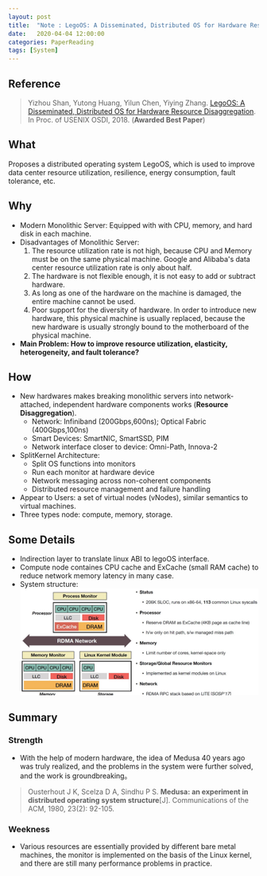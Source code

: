 ```yaml
---
layout: post
title:  "Note : LegoOS: A Disseminated, Distributed OS for Hardware Resource Disaggregation"
date:   2020-04-04 12:00:00
categories: PaperReading
tags: [System]
---
```


## Reference

> Yizhou Shan, Yutong Huang, Yilun Chen, Yiying Zhang. [LegoOS: A Disseminated, Distributed OS for Hardware Resource Disaggregation](https://www.usenix.org/system/files/osdi18-shan.pdf). In Proc. of USENIX OSDI, 2018. (**Awarded Best Paper**)

## What

Proposes a distributed operating system LegoOS, which is used to improve data center resource utilization, resilience, energy consumption, fault tolerance, etc.

<!-- more -->

## Why

* Modern Monolithic Server: Equipped with  with CPU, memory, and hard disk in each machine.
* Disadvantages of Monolithic Server:
    1. The resource utilization rate is not high, because CPU and Memory must be on the same physical machine. Google and Alibaba's data center resource utilization rate is only about half.
    2. The hardware is not flexible enough, it is not easy to add or subtract hardware.
    3. As long as one of the hardware on the machine is damaged, the entire machine cannot be used.
    4. Poor support for the diversity of hardware. In order to introduce new hardware, this physical machine is usually replaced, because the new hardware is usually strongly bound to the motherboard of the physical machine.
* **Main Problem: How to improve resource utilization, elasticity, heterogeneity, and fault tolerance?**

## How

* New hardwares makes breaking monolithic servers into network-attached, independent hardware components works (**Resource Disaggregation**).
    * Network: Infiniband (200Gbps,600ns); Optical Fabric (400Gbps,100ns)
    * Smart Devices: SmartNIC, SmartSSD, PIM
    * Network interface closer to device: Omni-Path, Innova-2
* SplitKernel Architecture:
    * Split OS functions into monitors
    * Run each monitor at hardware device
    * Network messaging across non-coherent components
    * Distributed resource management and failure handling
* Appear to Users: a set of virtual nodes (vNodes), similar semantics to virtual machines.
* Three types node: compute, memory, storage. 

## Some Details

* Indirection layer to translate linux ABI to legoOS interface.
* Compute node containes CPU cache and ExCache (small RAM cache) to reduce network memory latency in many case.
* System structure:
![LegoOS](img/paperReading/LegoOS.jpg)

## Summary

### Strength

* With the help of modern hardware, the idea of Medusa 40 years ago was truly realized, and the problems in the system were further solved, and the work is groundbreaking。

> Ousterhout J K, Scelza D A, Sindhu P S. **Medusa: an experiment in distributed operating system structure**[J]. Communications of the ACM, 1980, 23(2): 92-105.

### Weekness

* Various resources are essentially provided by different bare metal machines, the monitor is implemented on the basis of the Linux kernel, and there are still many performance problems in practice.